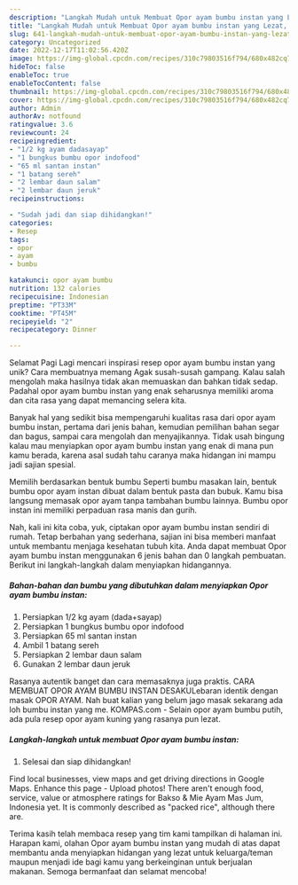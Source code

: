 ```yaml
---
description: "Langkah Mudah untuk Membuat Opor ayam bumbu instan yang Lezat, Mengugah Selera"
title: "Langkah Mudah untuk Membuat Opor ayam bumbu instan yang Lezat, Mengugah Selera"
slug: 641-langkah-mudah-untuk-membuat-opor-ayam-bumbu-instan-yang-lezat-mengugah-selera
category: Uncategorized
date: 2022-12-17T11:02:56.420Z
image: https://img-global.cpcdn.com/recipes/310c79803516f794/680x482cq70/opor-ayam-bumbu-instan-foto-resep-utama.jpg
hideToc: false
enableToc: true
enableTocContent: false
thumbnail: https://img-global.cpcdn.com/recipes/310c79803516f794/680x482cq70/opor-ayam-bumbu-instan-foto-resep-utama.jpg
cover: https://img-global.cpcdn.com/recipes/310c79803516f794/680x482cq70/opor-ayam-bumbu-instan-foto-resep-utama.jpg
author: Admin
authorAv: notfound
ratingvalue: 3.6
reviewcount: 24
recipeingredient:
- "1/2 kg ayam dadasayap"
- "1 bungkus bumbu opor indofood"
- "65 ml santan instan"
- "1 batang sereh"
- "2 lembar daun salam"
- "2 lembar daun jeruk"
recipeinstructions:

- "Sudah jadi dan siap dihidangkan!"
categories:
- Resep
tags:
- opor
- ayam
- bumbu

katakunci: opor ayam bumbu 
nutrition: 132 calories
recipecuisine: Indonesian
preptime: "PT33M"
cooktime: "PT45M"
recipeyield: "2"
recipecategory: Dinner

---
```



Selamat Pagi Lagi mencari inspirasi resep opor ayam bumbu instan yang unik? Cara membuatnya memang Agak susah-susah gampang. Kalau salah mengolah maka hasilnya tidak akan memuaskan dan bahkan tidak sedap. Padahal opor ayam bumbu instan yang enak seharusnya memiliki aroma dan cita rasa yang dapat memancing selera kita.


Banyak hal yang sedikit bisa mempengaruhi kualitas rasa dari opor ayam bumbu instan, pertama dari jenis bahan, kemudian pemilihan bahan segar dan bagus, sampai cara mengolah dan menyajikannya. Tidak usah bingung kalau mau menyiapkan opor ayam bumbu instan yang enak di mana pun kamu berada, karena asal sudah tahu caranya maka hidangan ini mampu jadi sajian spesial.

Memilih berdasarkan bentuk bumbu Seperti bumbu masakan lain, bentuk bumbu opor ayam instan dibuat dalam bentuk pasta dan bubuk. Kamu bisa langsung memasak opor ayam tanpa tambahan bumbu lainnya. Bumbu opor instan ini memiliki perpaduan rasa manis dan gurih.


Nah, kali ini kita coba, yuk, ciptakan opor ayam bumbu instan sendiri di rumah. Tetap berbahan yang sederhana, sajian ini bisa memberi manfaat untuk membantu menjaga kesehatan tubuh kita. Anda dapat membuat Opor ayam bumbu instan menggunakan 6 jenis bahan dan 0 langkah pembuatan. Berikut ini langkah-langkah dalam menyiapkan hidangannya.

<!--inarticleads1-->

##### Bahan-bahan dan bumbu yang dibutuhkan dalam menyiapkan Opor ayam bumbu instan:

1. Persiapkan 1/2 kg ayam (dada+sayap)
1. Persiapkan 1 bungkus bumbu opor indofood
1. Persiapkan 65 ml santan instan
1. Ambil 1 batang sereh
1. Persiapkan 2 lembar daun salam
1. Gunakan 2 lembar daun jeruk


Rasanya autentik banget dan cara memasaknya juga praktis. CARA MEMBUAT OPOR AYAM BUMBU INSTAN DESAKULebaran identik dengan masak OPOR AYAM. Nah buat kalian yang belum jago masak sekarang ada loh bumbu instan yang me. KOMPAS.com - Selain opor ayam bumbu putih, ada pula resep opor ayam kuning yang rasanya pun lezat. 

<!--inarticleads2-->

##### Langkah-langkah untuk membuat Opor ayam bumbu instan:


1. Selesai dan siap dihidangkan!

Find local businesses, view maps and get driving directions in Google Maps. Enhance this page - Upload photos! There aren&#39;t enough food, service, value or atmosphere ratings for Bakso &amp; Mie Ayam Mas Jum, Indonesia yet. It is commonly described as &#34;packed rice&#34;, although there are. 

Terima kasih telah membaca resep yang tim kami tampilkan di halaman ini. Harapan kami, olahan Opor ayam bumbu instan yang mudah di atas dapat membantu anda menyiapkan hidangan yang lezat untuk keluarga/teman maupun menjadi ide bagi kamu yang berkeinginan untuk berjualan makanan. Semoga bermanfaat dan selamat mencoba!
